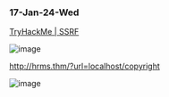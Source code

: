 ### 17-Jan-24-Wed

[TryHackMe | SSRF](https://tryhackme.com/room/ssrfhr)

![image](https://github.com/r1skkam/TryHackMe-Walkthroughs/assets/58542375/092a8acf-25e4-4681-9882-5eb2571322e4)

http://hrms.thm/?url=localhost/copyright

![image](https://github.com/r1skkam/TryHackMe-Walkthroughs/assets/58542375/08029dc1-bc0e-4031-b2d5-298e4bda3546)

